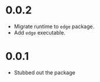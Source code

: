 # 0.0.2
- Migrate runtime to `edge` package.
- Add `edge` executable.
# 0.0.1
- Stubbed out the package